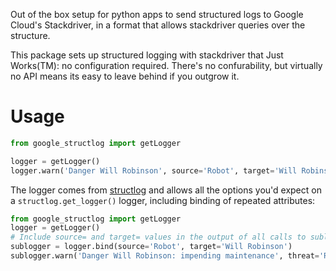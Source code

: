 Out of the box setup for python apps to send structured logs to 
Google Cloud's Stackdriver, in a format that allows stackdriver queries
over the structure.

This package sets up structured logging with stackdriver that Just Works(TM):
no configuration required. There's no confurability, 
but virtually no API means its easy to leave behind if you outgrow it.

Usage
=====

```python
from google_structlog import getLogger

logger = getLogger()
logger.warn('Danger Will Robinson', source='Robot', target='Will Robinson', threat='Boredom')
```

The logger comes from [structlog](https://www.structlog.org/) and allows all the options you'd expect on a `structlog.get_logger()` logger, including binding of repeated attributes:
```python
from google_structlog import getLogger
logger = getLogger()
# Include source= and target= values in the output of all calls to sublogger
sublogger = logger.bind(source='Robot', target='Will Robinson')
sublogger.warn('Danger Will Robinson: impending maintenance', threat='Responsibility')
```
